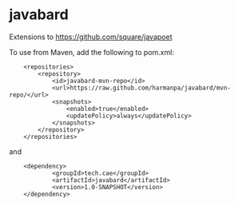 # javabard
Extensions to https://github.com/square/javapoet

To use from Maven, add the following to pom.xml:

```
    <repositories>
        <repository>
            <id>javabard-mvn-repo</id>
            <url>https://raw.github.com/harmanpa/javabard/mvn-repo/</url>
            <snapshots>
                <enabled>true</enabled>
                <updatePolicy>always</updatePolicy>
            </snapshots>
        </repository>
    </repositories>
```

and

```
    <dependency>
            <groupId>tech.cae</groupId>
            <artifactId>javabard</artifactId>
            <version>1.0-SNAPSHOT</version>
    </dependency>
```
